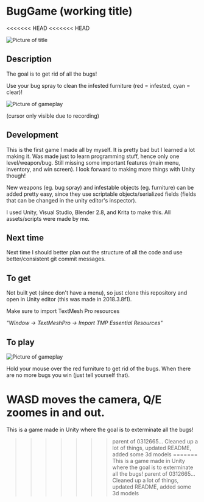 # BugGame (working title)

<<<<<<< HEAD
<<<<<<< HEAD

![Picture of title](Assets/Resources/Images/title.png "Bug Game")

## Description

The goal is to get rid of all the bugs! 

Use your bug spray to clean the infested furniture (red = infested, cyan = clear)!

![Picture of gameplay](Assets/Resources/Images/spray.gif "Gameplay")

(cursor only visible due to recording)

## Development

This is the first game I made all by myself. It is pretty bad but I learned a lot making it. Was made just to learn programming stuff, hence only one level/weapon/bug. Still missing some important features (main menu, inventory, and win screen). I look forward to making more things with Unity though!

New weapons (eg. bug spray) and infestable objects (eg. furniture) can be added pretty easy, since they use scriptable objects/serialized fields (fields that can be changed in the unity editor's inspector).

I used Unity, Visual Studio, Blender 2.8, and Krita to make this. All assets/scripts were made by me.

## Next time

Next time I should better plan out the structure of all the code and use better/consistent git commit messages.

## To get

Not built yet (since don't have a menu), so just clone this repository and open in Unity editor (this was made in 2018.3.8f1). 

Make sure to import TextMesh Pro resources 

*"Window -> TextMeshPro -> Import TMP Essential Resources"*

## To play

![Picture of gameplay](Assets/Resources/Images/demoPic.png "Gameplay")

Hold your mouse over the red furniture to get rid of the bugs. When there are no more bugs you win (just tell yourself that).

WASD moves the camera, Q/E zoomes in and out.
=======
This is a game made in Unity where the goal is to exterminate all the bugs!
>>>>>>> parent of 0312665... Cleaned up a lot of things, updated README, added some 3d models
=======
This is a game made in Unity where the goal is to exterminate all the bugs!
>>>>>>> parent of 0312665... Cleaned up a lot of things, updated README, added some 3d models
